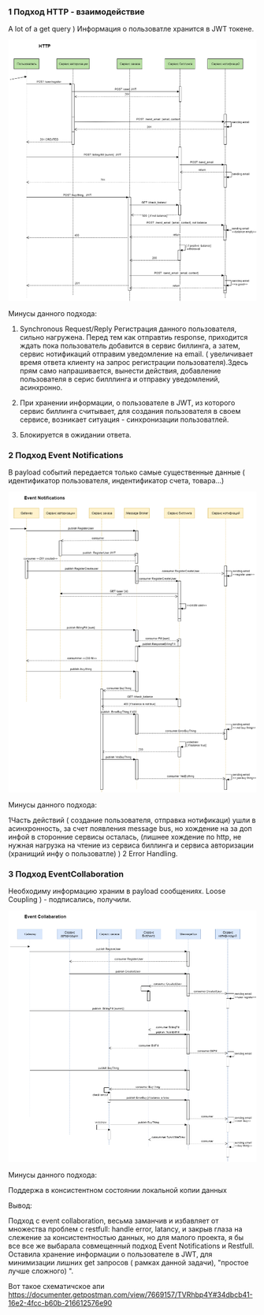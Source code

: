 ###  1 Подход HTTP  - взаимодействие

A lot of a get query )
Информация  о  пользоватле  хранится в JWT токене.

![http взаимодействие](event_http.png)

Минусы данного  подхода:

1. Synchronous Request/Reply
Регистрация   данного  пользователя,  сильно  нагружена. Перед  тем как отправтиь  response,  приходится  ждать пока  пользователь добавится в  сервис  биллинга, а затем, сервис нотификаций  отправим  уведомление на email. ( увеличивает  время  ответа  клиенту на  запрос регистрации пользователя).Здесь прям  само  напрашивается, вынести  действия, добавление пользователя в  серис билллинга и отправку  уведомлений, асинхронно.

2. При  хранении  информации,   о пользователе в JWT,  из  которого сервис биллинга  считывает, для  создания  пользователя   в своем  сервисе,  возникает  ситуация -  синхронизации пользоватлей.

3. Блокируется в ожидании ответа.

### 2 Подход Event Notifications

В payload событий передается только самые существенные данные (  идентификатор  пользователя,   индентификатор счета, товара...) 

![event notification](event_notification.png)

Минусы  данного  подхода:

1Часть  действий ( создание пользователя,  отправка  нотификаци) ушли в асинхронность, за счет   появления  message bus, но   хождение на  за доп инфой   в сторонние  сервисы 
осталась, (лишнее   хождение по  http, не нужная  нагрузка  на  чтение  из сервиса  биллинга и    сервиса  авторизации (хранищий  инфу о пользоватле) )
2 Error Handling.

### 3 Подход EventCollaboration

Необходиму   информацию  храним в payload сообщениях. Loose Coupling ) - подписались, получили.

![event_collaboration](event_collaboration.png)

Минусы данного подхода:

Поддержа в консистентном состоянии локальной копии данных

Вывод:

Подход  с event collaboration, весьма заманчив  и избавляет от  множества проблем c restfull: handle error, latancy, и  закрыв  глаза  на слежение  за   консистентностью данных, но  для   малого  проекта, я бы  все  все же выбарала
совмещенный  подход Event Notifications и Restfull. Оставила  хранение  информации о пользователе в JWT,   для  минимизации лишних  get запросов (  рамках данной задачи), 
"простое лучше сложного) ". 

Вот такое  схематичское апи https://documenter.getpostman.com/view/7669157/TVRhbp4Y#34dbcb41-16e2-4fcc-b60b-216612576e90


